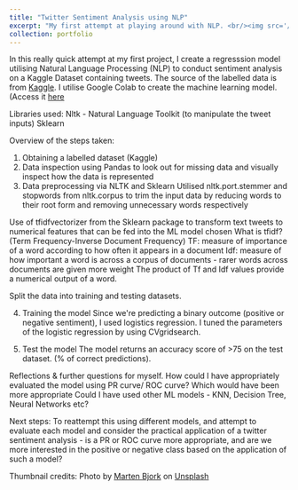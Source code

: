 ```yaml
---
title: "Twitter Sentiment Analysis using NLP"
excerpt: "My first attempt at playing around with NLP. <br/><img src='/images/thumbnail.jpg'>"
collection: portfolio
---
```


In this really quick attempt at my first project, I create a regresssion model utilising Natural Language Processing (NLP) to conduct sentiment analysis on a Kaggle Dataset containing tweets. The source of the labelled data is from [Kaggle](https://www.kaggle.com/datasets/kazanova/sentiment140). 
I utilise Google Colab to create the machine learning model. (Access it [here](https://colab.research.google.com/drive/1qwW-AK9HDfSjlgXsV8tRIwvy7LTWIEmS?usp=sharing)

Libraries used:
Nltk - Natural Language Toolkit (to manipulate the tweet inputs)
Sklearn

Overview of the steps taken:
1. Obtaining a labelled dataset (Kaggle)
2. Data inspection using Pandas to look out for missing data and visually inspect how the data is represented
3. Data preprocessing via NLTK and Sklearn
Utilised nltk.port.stemmer and stopwords from nltk.corpus to trim the input data by reducing words to their root form and removing unnecessary words respectively

Use of tfidfvectorizer from the Sklearn package to transform text tweets to numerical features that can be fed into the ML model chosen
  What is tfidf? (Term Frequency-Inverse Document Frequency)
  TF: measure of importance of a word according to how often it appears in a document
  Idf: measure of how important a word is across a corpus of documents - rarer words across documents are given more weight
  The product of Tf and Idf values provide a numerical output of a word.

Split the data into training and testing datasets.

4. Training the model
Since we're predicting a binary outcome (positive or negative sentiment), I used logistics regression.
I tuned the parameters of the logistic regression by using CVgridsearch.

5. Test the model
The model returns an accuracy score of >75 on the test dataset. (% of correct predictions).

Reflections & further questions for myself.
How could I have appropriately evaluated the model using PR curve/ ROC curve? Which would have been more appropriate
Could I have used other ML models - KNN, Decision Tree, Neural Networks etc?

Next steps:
To reattempt this using different models, and attempt to evaluate each model and consider the practical application of a twitter sentiment analysis - is a PR or ROC curve more appropriate, and are we more interested in the positive or negative class based on the application of such a model? 

Thumbnail credits:
Photo by [Marten Bjork](https://unsplash.com/@martenbjork?utm_content=creditCopyText&utm_medium=referral&utm_source=unsplash) on [Unsplash](https://unsplash.com/photos/person-holding-space-gray-iphone-x-FVtG38Cjc_k?utm_content=creditCopyText&utm_medium=referral&utm_source=unsplash)
      




